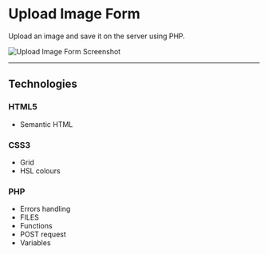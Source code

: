 # Upload Image Form

Upload an image and save it on the server using PHP.

![Upload Image Form Screenshot](https://small-projects.s3.eu-west-2.amazonaws.com/upload-image-form/capture.jpg)

---

## Technologies

### HTML5

* Semantic HTML

### CSS3

* Grid
* HSL colours

### PHP

* Errors handling
* FILES
* Functions
* POST request
* Variables
